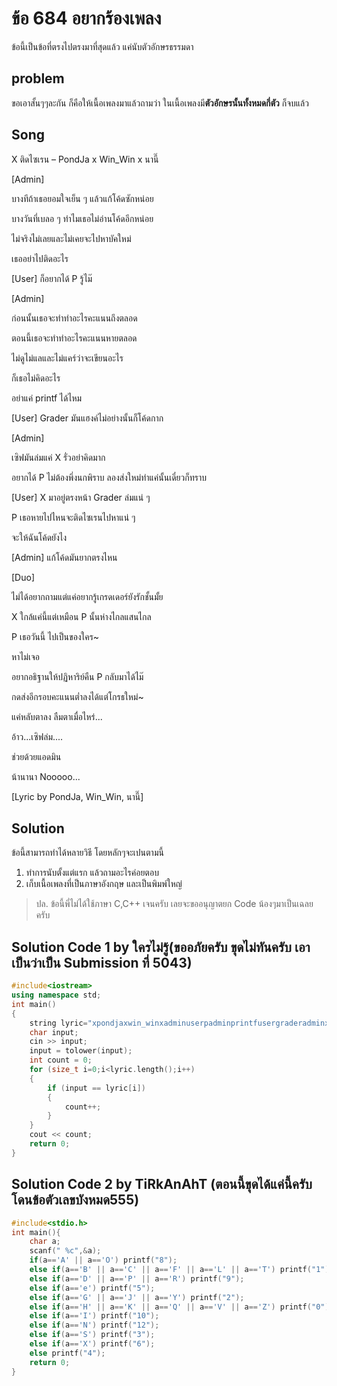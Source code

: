 # ข้อ 684 อยากร้องเพลง
ข้อนี้เป็นข้อที่ตรงไปตรงมาที่สุดแล้ว แค่นับตัวอักษรธรรมดา
## problem
ขอเอาสั้นๆๆละกัน ก็คือให้เนื้อเพลงมาแล้วถามว่า ในเนื้อเพลงมี**ตัวอักษรนั้นทั้งหมดกี่ตัว** ก็จบแล้ว
## Song
X ติดไซเรน – PondJa x Win_Win x นานี๊

[Admin]

บางทีถ้าเธอยอมใจเย็น ๆ แล้วแก้โค้ดซักหน่อย

บางวันที่เบลอ ๆ ทำไมเธอไม่อ่านโค้ดอีกหน่อย

ไม่จริงไม่เลยและไม่เคยจะไปหาบัคใหม่

เธออย่าไปติดอะไร

[User] ก็อยากได้ P รู้ไม๊

[Admin]

ก่อนนั้นเธอจะทำทำอะไรคะแนนถึงตลอด

ตอนนี้เธอจะทำทำอะไรคะแนนหายตลอด

ไม่ดูไม่แลและไม่แคร์ว่าจะเขียนอะไร

ก็เธอไม่คิดอะไร

อย่าแค่ printf ได้ไหม

[User] Grader มันแฮงค์ไม่อย่างนั้นก็โค้ดกาก

[Admin]

เซิฟมันล่มแค่ X รั่วอย่าคิดมาก

อยากได้ P ไม่ต้องพึ่งนกพิราบ ลองส่งใหม่ทำแค่นั้นเดี๋ยวก็ทราบ

[User] X มาอยู่ตรงหน้า Grader ล่มแน่ ๆ

P เธอหายไปไหนจะติดไซเรนไปหาแน่ ๆ

จะให้ฉันโค้ดยังไง

[Admin] แก้โค้ดมันยากตรงไหน

[Duo]

ไม่ได้อยากถามแต่แค่อยากรู้เกรดเดอร์ยังรักชั้นมั้ย

X ใกล้แค่นี้แต่เหมือน P นั้นห่างไกลแสนไกล

P เธอวันนี้ ไปเป็นของใคร~

หาไม่เจอ

อยากอธิฐานให้ปฏิหาริย์คืน P กลับมาได้ไม๊

กดส่งอีกรอบคะแนนต่ำลงได้แต่โกรธใหม่~

แค่หลับตาลง ลืมตาเมื่อไหร่...

อ้าว...เซิฟล่ม....

ช่วยด้วยแอดมิน

น้านานา Nooooo...

[Lyric by PondJa, Win_Win, นานี๊]

## Solution
ข้อนี้สามารถทำได้หลายวิธี โดยหลักๆจะเปนตามนี้
1. ทำการนับตั้งแต่แรก แล้วถามอะไรค่อยตอบ
2. เก็บเนื้อเพลงที่เป็นภาษาอังกฤษ และเป็นพิมพ์ใหญ่
> ปล. ข้อนี้พี่ไม่ได้ใช้ภาษา C,C++ เจนครับ เลยจะขออนุญาตยก Code น้องๆมาเป็นเฉลยครับ
## Solution Code 1 by ใครไม่รู้(ขออภัยครับ ขุดไม่ทันครับ เอาเป็นว่าเป็น Submission ที่ 5043)
```cpp
#include<iostream>
using namespace std;
int main() 
{
	string lyric="xpondjaxwin_winxadminuserpadminprintfusergraderadminxpuserxgraderpadminduoxpppnooooolyricbypondjawin_win";
	char input;
	cin >> input;
	input = tolower(input);
	int count = 0;
	for (size_t i=0;i<lyric.length();i++)
	{
		if (input == lyric[i]) 
		{
			count++;
		}
	}
	cout << count;
	return 0;
}
```
## Solution Code 2 by TiRkAnAhT (ตอนนี้ขุดได้แค่นี้ครับ โดนข้อตัวเลขบังหมด555)
```c
#include<stdio.h>
int main(){
    char a;
    scanf(" %c",&a);
    if(a=='A' || a=='O') printf("8");
    else if(a=='B' || a=='C' || a=='F' || a=='L' || a=='T') printf("1");
    else if(a=='D' || a=='P' || a=='R') printf("9");
    else if(a=='e') printf("5");
    else if(a=='G' || a=='J' || a=='Y') printf("2");
    else if(a=='H' || a=='K' || a=='Q' || a=='V' || a=='Z') printf("0");
    else if(a=='I') printf("10");
    else if(a=='N') printf("12");
    else if(a=='S') printf("3");
    else if(a=='X') printf("6");
    else printf("4");
	return 0;
}
```
